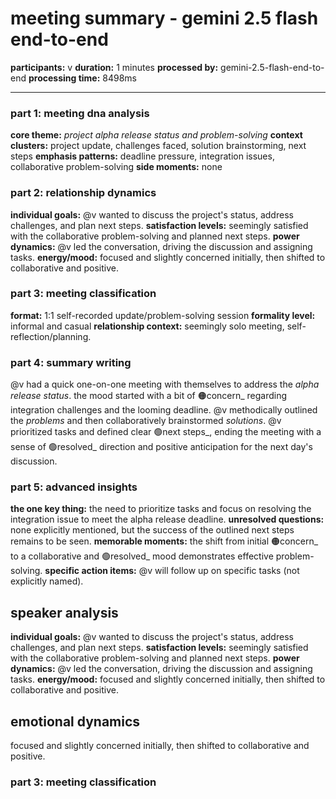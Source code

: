 # meeting summary - gemini 2.5 flash end-to-end

**participants:** v
**duration:** 1 minutes
**processed by:** gemini-2.5-flash-end-to-end
**processing time:** 8498ms

---

### part 1: meeting dna analysis
**core theme:** _project alpha release status and problem-solving_
**context clusters:** project update, challenges faced, solution brainstorming, next steps
**emphasis patterns:** deadline pressure, integration issues, collaborative problem-solving
**side moments:** none

### part 2: relationship dynamics  
**individual goals:** @v wanted to discuss the project's status, address challenges, and plan next steps.
**satisfaction levels:** seemingly satisfied with the collaborative problem-solving and planned next steps.
**power dynamics:** @v led the conversation, driving the discussion and assigning tasks.
**energy/mood:** focused and slightly concerned initially, then shifted to collaborative and positive.

### part 3: meeting classification
**format:** 1:1 self-recorded update/problem-solving session
**formality level:** informal and casual
**relationship context:** seemingly solo meeting, self-reflection/planning.

### part 4: summary writing

@v had a quick one-on-one meeting with themselves to address the _alpha release status_.  the mood started with a bit of 🟠concern_ regarding integration challenges and the looming deadline. @v methodically outlined the _problems_ and then collaboratively brainstormed _solutions_.  @v prioritized tasks and defined clear 🟢next steps_, ending the meeting with a sense of 🟢resolved_ direction and positive anticipation for the next day's discussion.


### part 5: advanced insights
**the one key thing:** the need to prioritize tasks and focus on resolving the integration issue to meet the alpha release deadline.
**unresolved questions:** none explicitly mentioned, but the success of the outlined next steps remains to be seen.
**memorable moments:** the shift from initial 🟠concern_ to a collaborative and 🟢resolved_ mood demonstrates effective problem-solving.
**specific action items:**  @v will follow up on specific tasks (not explicitly named).

## speaker analysis
**individual goals:** @v wanted to discuss the project's status, address challenges, and plan next steps.
**satisfaction levels:** seemingly satisfied with the collaborative problem-solving and planned next steps.
**power dynamics:** @v led the conversation, driving the discussion and assigning tasks.
**energy/mood:** focused and slightly concerned initially, then shifted to collaborative and positive.

## emotional dynamics
focused and slightly concerned initially, then shifted to collaborative and positive.

### part 3: meeting classification